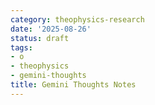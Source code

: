 ```yaml
---
category: theophysics-research
date: '2025-08-26'
status: draft
tags:
- o
- theophysics
- gemini-thoughts
title: Gemini Thoughts Notes
---
```

   
